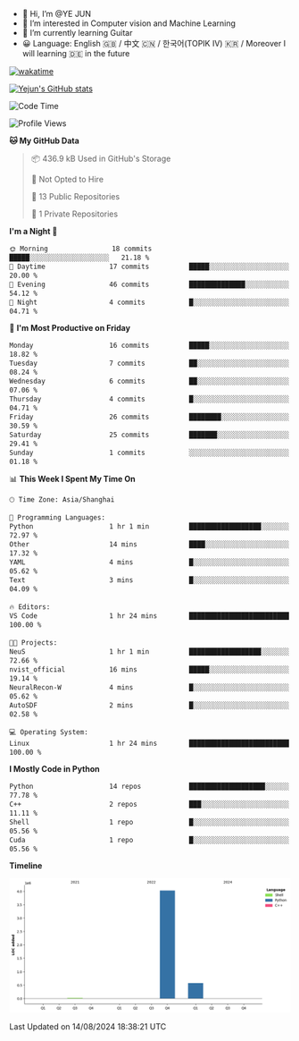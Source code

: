 - 👋 Hi, I’m @YE JUN
- 👀 I’m interested in Computer vision and Machine Learning
- 🌱 I’m currently learning Guitar
- 😀 Language: English 🇬🇧 / 中文 🇨🇳 / 한국어(TOPIK IV) 🇰🇷 / Moreover I will learning 🇩🇪 in the future

[![wakatime](https://wakatime.com/badge/user/eb538ae4-e5c0-43f6-858b-dcce77516eb0/project/2028e936-fbaf-4a69-bedd-b550337a3a9c.svg)](https://wakatime.com/badge/user/eb538ae4-e5c0-43f6-858b-dcce77516eb0/project/2028e936-fbaf-4a69-bedd-b550337a3a9c)

<!-- <img height="195px" src="https://github-readme-stats.vercel.app/api?username=yejun688&count_private=true&show_icons=true&hide_rank=true&title_color=0969da&bg_color=ffffff00&text_color=57606a&disable_animations=true"><img height="195px" src="https://github-readme-stats.vercel.app/api/top-langs?username=yejun688&layout=compact&title_color=0969da&bg_color=ffffff00&text_color=57606a"> -->

[![Yejun's GitHub stats](https://github-readme-stats.vercel.app/api?username=yejun688)](https://github.com/yejun688/github-readme-stats)

<!---
yejun688/yejun688 is a ✨ special ✨ repository because its `README.md` (this file) appears on your GitHub profile.
You can click the Preview link to take a look at your changes.
--->

<!--START_SECTION:waka-->
![Code Time](http://img.shields.io/badge/Code%20Time-216%20hrs%2010%20mins-blue)

![Profile Views](http://img.shields.io/badge/Profile%20Views-88-blue)

**🐱 My GitHub Data** 

> 📦 436.9 kB Used in GitHub's Storage 
 > 
> 🚫 Not Opted to Hire
 > 
> 📜 13 Public Repositories 
 > 
> 🔑 1 Private Repositories 
 > 
**I'm a Night 🦉** 

```text
🌞 Morning                18 commits          █████░░░░░░░░░░░░░░░░░░░░   21.18 % 
🌆 Daytime                17 commits          █████░░░░░░░░░░░░░░░░░░░░   20.00 % 
🌃 Evening                46 commits          ██████████████░░░░░░░░░░░   54.12 % 
🌙 Night                  4 commits           █░░░░░░░░░░░░░░░░░░░░░░░░   04.71 % 
```
📅 **I'm Most Productive on Friday** 

```text
Monday                   16 commits          █████░░░░░░░░░░░░░░░░░░░░   18.82 % 
Tuesday                  7 commits           ██░░░░░░░░░░░░░░░░░░░░░░░   08.24 % 
Wednesday                6 commits           ██░░░░░░░░░░░░░░░░░░░░░░░   07.06 % 
Thursday                 4 commits           █░░░░░░░░░░░░░░░░░░░░░░░░   04.71 % 
Friday                   26 commits          ████████░░░░░░░░░░░░░░░░░   30.59 % 
Saturday                 25 commits          ███████░░░░░░░░░░░░░░░░░░   29.41 % 
Sunday                   1 commits           ░░░░░░░░░░░░░░░░░░░░░░░░░   01.18 % 
```


📊 **This Week I Spent My Time On** 

```text
🕑︎ Time Zone: Asia/Shanghai

💬 Programming Languages: 
Python                   1 hr 1 min          ██████████████████░░░░░░░   72.97 % 
Other                    14 mins             ████░░░░░░░░░░░░░░░░░░░░░   17.32 % 
YAML                     4 mins              █░░░░░░░░░░░░░░░░░░░░░░░░   05.62 % 
Text                     3 mins              █░░░░░░░░░░░░░░░░░░░░░░░░   04.09 % 

🔥 Editors: 
VS Code                  1 hr 24 mins        █████████████████████████   100.00 % 

🐱‍💻 Projects: 
NeuS                     1 hr 1 min          ██████████████████░░░░░░░   72.66 % 
nvist_official           16 mins             █████░░░░░░░░░░░░░░░░░░░░   19.14 % 
NeuralRecon-W            4 mins              █░░░░░░░░░░░░░░░░░░░░░░░░   05.62 % 
AutoSDF                  2 mins              █░░░░░░░░░░░░░░░░░░░░░░░░   02.58 % 

💻 Operating System: 
Linux                    1 hr 24 mins        █████████████████████████   100.00 % 
```

**I Mostly Code in Python** 

```text
Python                   14 repos            ███████████████████░░░░░░   77.78 % 
C++                      2 repos             ███░░░░░░░░░░░░░░░░░░░░░░   11.11 % 
Shell                    1 repo              █░░░░░░░░░░░░░░░░░░░░░░░░   05.56 % 
Cuda                     1 repo              █░░░░░░░░░░░░░░░░░░░░░░░░   05.56 % 
```



**Timeline**

![Lines of Code chart](https://raw.githubusercontent.com/yejun688/yejun688/main/assets/bar_graph.png)


 Last Updated on 14/08/2024 18:38:21 UTC
<!--END_SECTION:waka-->
